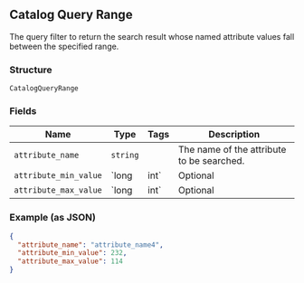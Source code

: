 ## Catalog Query Range

The query filter to return the search result whose named attribute values fall between the specified range.

### Structure

`CatalogQueryRange`

### Fields

| Name | Type | Tags | Description |
|  --- | --- | --- | --- |
| `attribute_name` | `string` |  | The name of the attribute to be searched. |
| `attribute_min_value` | `long|int` | Optional | The desired minimum value for the search attribute (inclusive). |
| `attribute_max_value` | `long|int` | Optional | The desired maximum value for the search attribute (inclusive). |

### Example (as JSON)

```json
{
  "attribute_name": "attribute_name4",
  "attribute_min_value": 232,
  "attribute_max_value": 114
}
```

